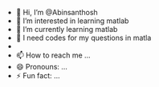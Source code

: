 - 👋 Hi, I’m @Abinsanthosh
- 👀 I’m interested in learning matlab
- 🌱 I’m currently learning matlab
- 💞️ I need codes for my questions in matla
- 
- 📫 How to reach me ...
- 😄 Pronouns: ...
- ⚡ Fun fact: ...

<!---
Abinsanthosh/Abinsanthosh is a ✨ special ✨ repository because its `README.md` (this file) appears on your GitHub profile.
You can click the Preview link to take a look at your changes.
--->
